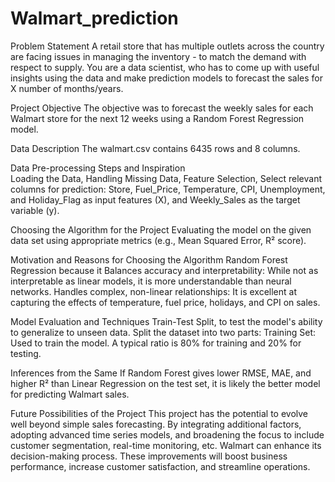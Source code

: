 # Walmart_prediction

Problem Statement 
A retail store that has multiple outlets across the country are facing issues in managing the inventory - to match the demand with respect to supply. You are a data scientist, who has to come up with useful insights using the data and make prediction models to forecast the sales for X number of months/years. 

Project Objective 
The objective was to forecast the weekly sales for each Walmart store for the next 12 weeks using a 
Random Forest Regression model. 

Data Description 
The walmart.csv contains 6435 rows and 8 columns. 

Data Pre-processing Steps and Inspiration  
Loading the Data, Handling Missing Data, Feature Selection, Select relevant columns for prediction: 
Store, Fuel_Price, Temperature, CPI, Unemployment, and Holiday_Flag as input features (X),
and 
Weekly_Sales as the target variable (y). 

Choosing the Algorithm for the Project 
Evaluating the model on the given data set using appropriate metrics (e.g., Mean Squared Error, R² 
score). 

Motivation and Reasons for Choosing the Algorithm 
Random Forest Regression because it Balances accuracy and interpretability: While not as 
interpretable as linear models, it is more understandable than neural networks. Handles complex, 
non-linear relationships: It is excellent at capturing the effects of temperature, fuel price, holidays, 
and CPI on sales. 

Model Evaluation and Techniques 
Train-Test Split, to test the model's ability to generalize to unseen data. Split the dataset into two 
parts: Training Set: Used to train the model. A typical ratio is 80% for training and 20% for testing. 

Inferences from the Same 
If Random Forest gives lower RMSE, MAE, and higher R² than Linear Regression on the test set, it is 
likely the better model for predicting Walmart sales. 

Future Possibilities of the Project 
This project has the potential to evolve well beyond simple sales forecasting. By integrating 
additional factors, adopting advanced time series models, and broadening the focus to include 
customer segmentation, real-time monitoring, etc. Walmart can enhance its decision-making 
process. These improvements will boost business performance, increase customer satisfaction, and 
streamline operations.
